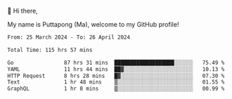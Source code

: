 👋 Hi there,

My name is Puttapong (Ma), welcome to my GitHub profile!

<!--START_SECTION:waka-->

```txt
From: 25 March 2024 - To: 26 April 2024

Total Time: 115 hrs 57 mins

Go                87 hrs 31 mins  ███████████████████░░░░░░   75.49 %
YAML              11 hrs 44 mins  ██▓░░░░░░░░░░░░░░░░░░░░░░   10.13 %
HTTP Request      8 hrs 28 mins   █▓░░░░░░░░░░░░░░░░░░░░░░░   07.30 %
Text              1 hr 48 mins    ▒░░░░░░░░░░░░░░░░░░░░░░░░   01.55 %
GraphQL           1 hr 8 mins     ▒░░░░░░░░░░░░░░░░░░░░░░░░   00.99 %
```

<!--END_SECTION:waka-->
